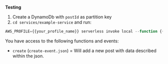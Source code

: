 **Testing**
1. Create a DynamoDb with `postId` as partition key
2. `cd services/example-service` and run:
```js
AWS_PROFILE={{your_profile_name}} serverless invoke local --function {{function_name}} --path mocks/{{event_for_your_function}}.json
```

You have access to the following functions and events:
- `create` (`create-event.json`) = Will add a new post with data described within the json.